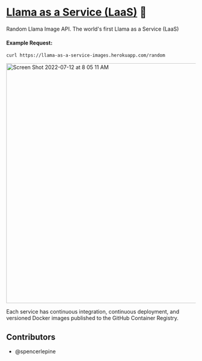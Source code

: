 # [Llama as a Service (LaaS)](https://llama-as-a-service.netlify.app/) 🦙

Random Llama Image API. The world's first Llama as a Service (LaaS)

#### Example Request:
`curl https://llama-as-a-service-images.herokuapp.com/random`

<img width="639" alt="Screen Shot 2022-07-12 at 8 05 11 AM" src="https://user-images.githubusercontent.com/60903378/178522554-bdd1e702-b01c-4433-8d11-2b8e4ccf4f75.png">

Each service has continuous integration, continuous deployment, and versioned Docker images published to the GitHub Container Registry.

## Contributors
- @spencerlepine
